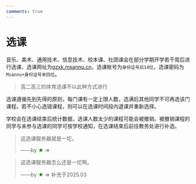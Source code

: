 ```yaml
---
comments: true
---
```


# 选课

音乐、美术、通用技术、信息技术、校本课、社团课会在部分学期开学若干周后进行选课，选课网址为[gzxk.msannu.cn](gzxk.msannu.cn)，选课帐号为`身份证号后14位`，选课密码为`Msannu+身份证号末四位`。

> 高二高三的体育选课不以此种方式进行

选课遵循先到先得的原则，每门课有一定上限人数，选满后其他同学不可再选该门课程。若不小心选错课程，则可以在选课时间段内退课并重新选择。

学校会在选课结束后统计数据，选课人数太少的课程可能会被撤销。被撤销课程的同学与未参与选课的同学可按学校通知，在选课结束后前往教务处进行补选。

> 这选课服务器就是一坨。
> 
> ——by <font color=green>★</font> $\Rightarrow$

> 这选课服务器怎么还是一坨啊。
> 
> ——by <font color=green>★</font> $\Rightarrow$ 补充于2025.03
